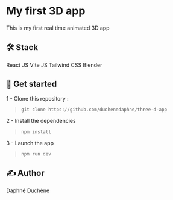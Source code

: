 # My first 3D app

This is my first real time animated 3D app

## 🛠 Stack
React JS 
Vite JS
Tailwind CSS
Blender

## 🛴 Get started

1 - Clone this repository :
> `git clone https://github.com/duchenedaphne/three-d-app`

2 - Install the dependencies
> `npm install`

3 - Launch the app
> `npm run dev`

## ✍ Author
Daphné Duchêne
